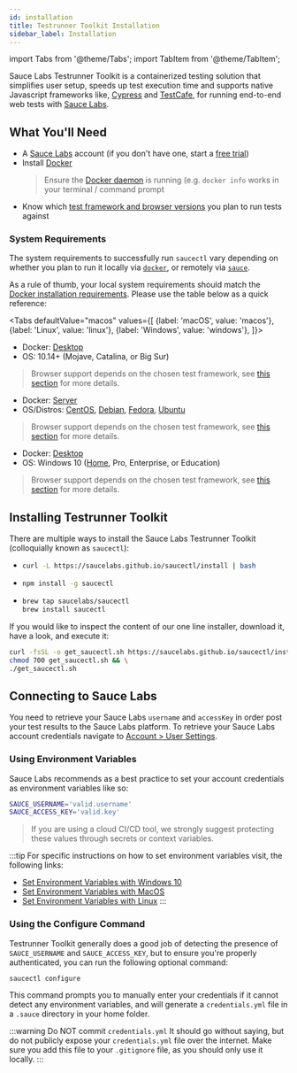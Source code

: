```yaml
---
id: installation
title: Testrunner Toolkit Installation
sidebar_label: Installation
---
```


import Tabs from '@theme/Tabs';
import TabItem from '@theme/TabItem';

Sauce Labs Testrunner Toolkit is a containerized testing solution that simplifies user setup, speeds up test execution time and supports native Javascript frameworks like, [Cypress](https://github.com/cypress-io/cypress) and [TestCafe](https://devexpress.github.io/testcafe/), for running end-to-end web tests with [Sauce Labs](https://saucelabs.com/).

## What You'll Need

* A [Sauce Labs](https://saucelabs.com/) account (if you don't have one, start a [free trial](https://saucelabs.com/sign-up))
* Install [Docker](https://docs.docker.com/get-docker/)
  > Ensure the [Docker daemon](https://docs.docker.com/config/daemon/) is running (e.g. `docker info` works in your terminal / command prompt
* Know which [test framework and browser versions](/testrunner-toolkit#supported-frameworks-and-browsers) you plan to run tests against

### System Requirements

The system requirements to successfully run `saucectl` vary depending on whether you plan to run it locally via [`docker`](/testrunner-toolkit/running-tests#run-your-first-test), or remotely via [`sauce`](/testrunner-toolkit/running-tests#test-on-sauce-labs). 

As a rule of thumb, your local system requirements should match the [Docker installation requirements](https://docs.docker.com/engine/install/#supported-platforms). Please use the table below as a quick reference:

<Tabs
  defaultValue="macos"
  values={[
    {label: 'macOS', value: 'macos'},
    {label: 'Linux', value: 'linux'},
    {label: 'Windows', value: 'windows'},
  ]}>
  
<TabItem value="macos">

* Docker: [Desktop](https://docs.docker.com/docker-for-mac/install/)
* OS: 10.14+ (Mojave, Catalina, or Big Sur)

> Browser support depends on the chosen test framework, see [this section](/testrunner-toolkit#supported-frameworks-and-browsers) for more details.

</TabItem>
<TabItem value="linux">

* Docker: [Server](https://docs.docker.com/engine/install/#server)
* OS/Distros: [CentOS](https://docs.docker.com/engine/install/centos/), [Debian](https://docs.docker.com/engine/install/debian/), [Fedora](https://docs.docker.com/engine/install/fedora/), [Ubuntu](https://docs.docker.com/engine/install/ubuntu/)

> Browser support depends on the chosen test framework, see [this section](/testrunner-toolkit#supported-frameworks-and-browsers) for more details.

</TabItem>
<TabItem value="windows">

* Docker: [Desktop](https://docs.docker.com/docker-for-windows/install/)
* OS: Windows 10 ([Home](https://docs.docker.com/docker-for-windows/install-windows-home/), Pro, Enterprise, or Education)

> Browser support depends on the chosen test framework, see [this section](/testrunner-toolkit#supported-frameworks-and-browsers) for more details.

</TabItem>
</Tabs>

## Installing Testrunner Toolkit

There are multiple ways to install the Sauce Labs Testrunner Toolkit (colloquially known as `saucectl`):

* ```bash title="Using curl"
  curl -L https://saucelabs.github.io/saucectl/install | bash
  ```

* ```bash title="Using NPM"
  npm install -g saucectl
  ```
  
* ```bash title="Using Homebrew (macOS)"
  brew tap saucelabs/saucectl
  brew install saucectl
  ```
  
If you would like to inspect the content of our one line installer, download it, have a look, and execute it:

```bash
curl -fsSL -o get_saucectl.sh https://saucelabs.github.io/saucectl/install && \
chmod 700 get_saucectl.sh && \
./get_saucectl.sh
```

## Connecting to Sauce Labs

You need to retrieve your Sauce Labs `username` and `accessKey` in order post your test results to the Sauce Labs platform. To retrieve your Sauce Labs account credentials navigate to [Account > User Settings](https://app.saucelabs.com/user-settings).

### Using Environment Variables

Sauce Labs recommends as a best practice to set your account credentials as environment variables like so:

```bash
SAUCE_USERNAME='valid.username'
SAUCE_ACCESS_KEY='valid.key'
```

> 
> If you are using a cloud CI/CD tool, we strongly suggest protecting these values through secrets or context variables.
>

:::tip
For specific instructions on how to set environment variables visit, the following links:
* [Set Environment Variables with Windows 10](https://www.architectryan.com/2018/08/31/how-to-change-environment-variables-on-windows-10/) 
* [Set Environment Variables with MacOS](https://apple.stackexchange.com/questions/106778/how-do-i-set-environment-variables-on-os-x)
* [Set Environment Variables with Linux](https://askubuntu.com/questions/58814/how-do-i-add-environment-variables)
:::

### Using the Configure Command

Testrunner Toolkit generally does a good job of detecting the presence of `SAUCE_USERNAME` and `SAUCE_ACCESS_KEY`, but to ensure you're properly authenticated, you can run the following optional command:

```bash
saucectl configure
```

This command prompts you to manually enter your credentials if it cannot detect any environment variables, and will generate a `credentials.yml` file in a `.sauce` directory in your home folder.

:::warning Do NOT commit `credentials.yml`
It should go without saying, but do not publicly expose your `credentials.yml` file over the internet. Make sure you add this file to your `.gitignore` file, as you should only use it locally.
:::
